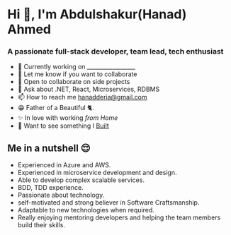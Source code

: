 # Hi 👋, I'm Abdulshakur(Hanad) Ahmed

### A passionate full-stack developer, team lead, tech enthusiast

- 🔭 Currently working on _________________
- 👯 Let me know if you want to collaborate
- 🌝 Open to collaborate on side projects
- 💬 Ask about .NET, React, Microservices, RDBMS
- 📫 How to reach me hanadderia@gmail.com
- 😁 Father of a Beautiful 🐈.
- ✨ In love with working _from Home_
- 👀 Want to see something I [Built](https://drive.google.com/drive/folders/1a7UFjC2mbVTogoWrBML_jaKa_MVTNJTv)

## Me in a nutshell 😌

- Experienced in Azure and AWS.
- Experienced in microservice development and design.
- Able to develop complex scalable services.
- BDD, TDD experience.
- Passionate about technology.
- self-motivated and strong believer in Software Craftsmanship.
- Adaptable to new technologies when required.
- Really enjoying mentoring developers and helping the team members build their skills.

